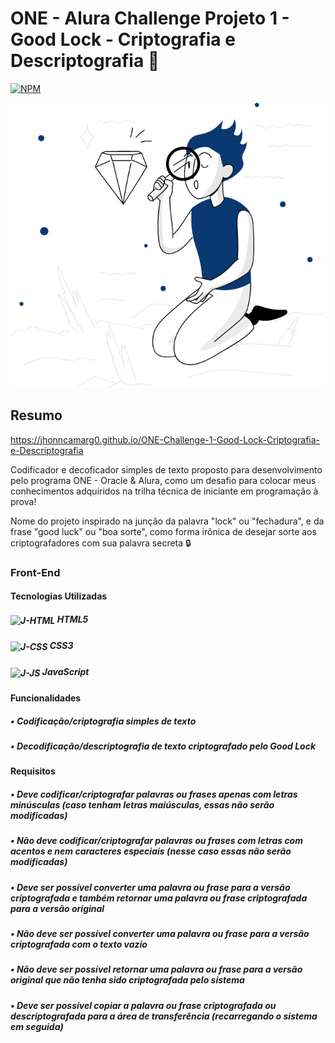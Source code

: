 # ONE - Alura Challenge Projeto 1 - Good Lock - Criptografia e Descriptografia 📘
[![NPM](https://img.shields.io/npm/l/react)](https://github.com/jhonncamarg0/ONE-Challenge-1-Good-Lock-Criptografia-e-Descriptografia/blob/main/LICENSE)

![NPM](https://github.com/jhonncamarg0/ONE-Challenge-1-Good-Lock-Criptografia-e-Descriptografia/blob/main/assets/background_image.svg)

## Resumo

https://jhonncamarg0.github.io/ONE-Challenge-1-Good-Lock-Criptografia-e-Descriptografia

Codificador e decoficador simples de texto proposto para desenvolvimento pelo programa ONE - Oracle & Alura, como um desafio para colocar meus conhecimentos adquiridos na trilha técnica de iniciante em programação à prova!

Nome do projeto inspirado na junção da palavra "lock" ou "fechadura", e da frase "good luck" ou "boa sorte", como forma irônica de desejar sorte aos criptografadores com sua palavra secreta 🔒

### Front-End

#### Tecnologias Utilizadas

##### <img align="center" alt="J-HTML" height="30" width="40" src="https://cdn.jsdelivr.net/gh/devicons/devicon/icons/html5/html5-original.svg"> HTML5
##### <img align="center" alt="J-CSS" height="30" width="40" src="https://cdn.jsdelivr.net/gh/devicons/devicon/icons/css3/css3-original.svg"> CSS3
##### <img align="center" alt="J-JS" height="30" width="40" src="https://cdn.jsdelivr.net/gh/devicons/devicon/icons/javascript/javascript-original.svg"> JavaScript

#### Funcionalidades

##### • Codificação/criptografia simples de texto
##### • Decodificação/descriptografia de texto criptografado pelo Good Lock

#### Requisitos

##### • Deve codificar/criptografar palavras ou frases apenas com letras minúsculas (caso tenham letras maiúsculas, essas não serão modificadas)
##### • Não deve codificar/criptografar palavras ou frases com letras com acentos e nem caracteres especiais (nesse caso essas não serão modificadas)
##### • Deve ser possível converter uma palavra ou frase para a versão criptografada e também retornar uma palavra ou frase criptografada para a versão original
##### • Não deve ser possível converter uma palavra ou frase para a versão criptografada com o texto vazio
##### • Não deve ser possível retornar uma palavra ou frase para a versão original que não tenha sido criptografada pelo sistema
##### • Deve ser possível copiar a palavra ou frase criptografada ou descriptografada para a área de transferência (recarregando o sistema em seguida)
